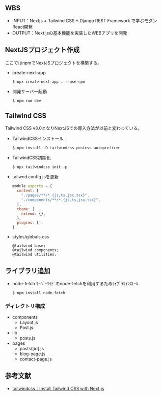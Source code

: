 ## WBS
* INPUT：Nextjs + Tailwind CSS +  Django REST Framework で学ぶモダンReact開発 
* OUTPUT：Next.jsの基本機能を実装したWEBアプリを開発

## NextJSプロジェクト作成
ここではnpmでNextJSプロジェクトを構築する。

* create-next-app
  ```
  $ npx create-next-app . --use-npm
  ```

* 開発サーバー起動 
  ```
  $ npm run dev
  ```

## Tailwind CSS
Tailwind CSS v3.0となりNextJSでの導入方法が以前と変わっている。

* TailwindCSSインストール
  ```
  $ npm install -D tailwindcss postcss autoprefixer
  ```

* TailwindCSS初期化
  ```
  $ npx tailwindcss init -p
  ```

* tailwnd.config.jsを更新
  ```js
  module.exports = {
    content: [
      "./pages/**/*.{js,ts,jsx,tsx}",
      "./components/**/*.{js,ts,jsx,tsx}",
    ],
    theme: {
      extend: {},
    },
    plugins: [],
  }
  ```

* styles/globals.css
  ```
  @tailwind base;
  @tailwind components;
  @tailwind utilities;
  ```

## ライブラリ追加
* node-fetch
  ｻｰﾊﾞｰｻｲﾄﾞのnode-fetchを利用するためﾗｲﾌﾞﾗﾘｲﾝｽﾄｰﾙ
  ```
  $ npm install node-fetch
  ```

### ディレクトリ構成
* components
  * Layout.js
  * Post.js
* lib
  * posts.js
* pages
  * posts/[id].js
  * blog-page.js
  * contact-page.js

## 参考文献
* [tailwindcss｜Install Tailwind CSS with Next.js](https://tailwindcss.com/docs/guides/nextjs)
